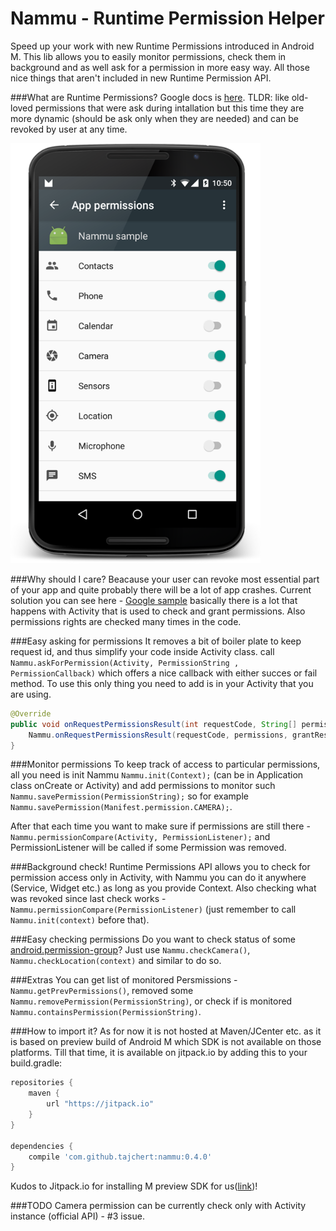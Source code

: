 Nammu - Runtime Permission Helper
=======

Speed up your work with new Runtime Permissions introduced in Android M. This lib allows you to easily monitor permissions, check them in background and as well ask for a permission in more easy way. All those nice things that aren't included in new Runtime Permission API.

###What are Runtime Permissions?
Google docs is [here](https://developer.android.com/preview/features/runtime-permissions.html).
TLDR: like old-loved permissions that were ask during intallation but this time they are more dynamic (should be ask only when they are needed) and can be revoked by user at any time.

<img src="image/screenshot.png" width="400" height="672" alt="Source of all evil"/>

###Why should I care?
Beacause your user can revoke most essential part of your app and quite probably there will be a lot of app crashes.
Current solution you can see here - [Google sample](https://github.com/googlesamples/android-RuntimePermissions) basically there is a lot that happens with Activity that is used to check and grant permissions. Also permissions rights are checked many times in the code.

###Easy asking for permissions
It removes a bit of boiler plate to keep request id, and thus simplify your code inside Activity class.
call `Nammu.askForPermission(Activity, PermissionString , PermissionCallback)` which offers a nice callback with either succes or fail method. To use this only thing you need to add is in your Activity that you are using.

```java
@Override
public void onRequestPermissionsResult(int requestCode, String[] permissions, int[] grantResults) {
    Nammu.onRequestPermissionsResult(requestCode, permissions, grantResults);
}
```

###Monitor permissions
To keep track of access to particular permissions, all you need is init Nammu `Nammu.init(Context);` (can be in Application class onCreate or Activity) and add permissions to monitor such `Nammu.savePermission(PermissionString);` so for example `Nammu.savePermission(Manifest.permission.CAMERA);`.

After that each time you want to make sure if permissions are still there - `Nammu.permissionCompare(Activity, PermissionListener);` and PermissionListener will be called if some Permission was removed.

###Background check!
Runtime Permissions API allows you to check for permission access only in Activity, with Nammu you can do it anywhere (Service, Widget etc.) as long as you provide Context. Also checking what was revoked since last check works - ` Nammu.permissionCompare(PermissionListener)` (just remember to call `Nammu.init(context)` before that).

###Easy checking permissions
Do you want to check status of some [android.permission-group](https://developer.android.com/preview/features/runtime-permissions.html#permission-groups)? Just use `Nammu.checkCamera()`, `Nammu.checkLocation(context)` and similar to do so.

###Extras
You can get list of monitored Persmissions -`Nammu.getPrevPermissions()`, removed some `Nammu.removePermission(PermissionString)`, or check if is monitored `Nammu.containsPermission(PermissionString)`.

###How to import it?
As for now it is not hosted at Maven/JCenter etc. as it is based on preview build of Android M which SDK is not available on those platforms. Till that time, it is available on jitpack.io by adding this to your build.gradle:

```groovy
repositories {
    maven {
        url "https://jitpack.io"
    }
}

dependencies {
    compile 'com.github.tajchert:nammu:0.4.0'
}
```
Kudos to Jitpack.io for installing M preview SDK for us([link](https://github.com/tajchert/Nammu/pull/1))!

###TODO
Camera permission can be currently check only with Activity instance (official API) - #3 issue.
